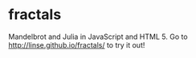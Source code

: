 fractals
========

Mandelbrot and Julia in JavaScript and HTML 5.
Go to http://linse.github.io/fractals/ to try it out!
